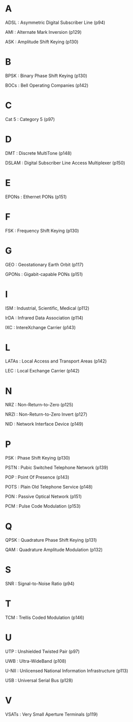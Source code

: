 # A

ADSL : Asymmetric Digital Subscriber Line (p94)

AMI : Alternate Mark Inversion (p129)

ASK : Amplitude Shift Keying (p130)

# B

BPSK : Binary Phase Shift Keying (p130)

BOCs : Bell Operating Companies (p142)

# C

Cat 5 : Category 5 (p97)

# D

DMT : Discrete MultiTone (p148)

DSLAM : Digital Subscriber Line Access Multiplexer (p150)

# E

EPONs : Ethernet PONs (p151)

# F

FSK : Frequency Shift Keying (p130)

# G

GEO : Geostationary Earth Orbit (p117)

GPONs : Gigabit-capable PONs (p151)

# I

ISM : Industrial, Scientific, Medical (p112)

IrDA : Infrared Data Association (p114)

IXC : IntereXchange  Carrier (p143)

# L

LATAs : Local Access and Transport Areas (p142)

LEC : Local Exchange Carrier (p142)

# N

NRZ : Non-Return-to-Zero (p125)

NRZI : Non-Return-to-Zero Invert (p127)

NID : Network Interface Device (p149)

# P

PSK : Phase Shift Keying (p130)

PSTN : Pubic Switched Telephone Network (p139)

POP : Point Of Presence (p143)

POTS : Plain Old Telephone Service (p148)

PON : Passive Optical Network (p151)

PCM : Pulse Code Modulation (p153)

# Q

QPSK : Quadrature Phase Shift Keying (p131)

QAM : Quadrature Amplitude Modulation (p132)

# S

SNR : Signal-to-Noise Ratio (p94)

# T

TCM : Trellis Coded Modulation (p146)

# U

UTP : Unshielded Twisted Pair (p97)

UWB : Ultra-WideBand (p108)

U-NII : Unlicensed National Information Infrastructure (p113)

USB : Universal Serial Bus (p128)

# V

VSATs : Very Small Aperture Terminals (p119)

